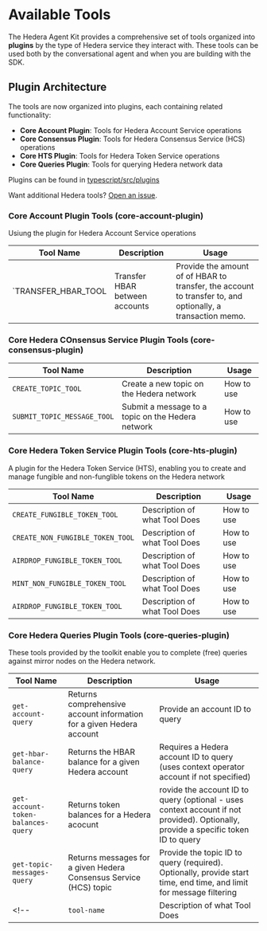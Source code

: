 # Available Tools

The Hedera Agent Kit provides a comprehensive set of tools organized into **plugins** by the type of Hedera service they interact with. These tools can be used both by the conversational agent and when you are building with the SDK.

## Plugin Architecture

The tools are now organized into plugins, each containing related functionality:

- **Core Account Plugin**: Tools for Hedera Account Service operations
- **Core Consensus Plugin**: Tools for Hedera Consensus Service (HCS) operations  
- **Core HTS Plugin**: Tools for Hedera Token Service operations
- **Core Queries Plugin**: Tools for querying Hedera network data

Plugins can be found in [typescript/src/plugins](../typescript/src/plugins)

Want additional Hedera tools? [Open an issue](https://github.com/hedera-dev/hedera-agent-kit/issues/new?template=toolkit_feature_request.yml&labels=feature-request).

### Core Account Plugin Tools (core-account-plugin)
Usiung the plugin for Hedera Account Service operations

| Tool Name                                       | Description                                        |  Usage                                             |
| ----------------------------------------------- | -------------------------------------------------- | --------------------------------------------------------- |
| `TRANSFER_HBAR_TOOL| Transfer HBAR between accounts | Provide the amount of of HBAR to transfer, the account to transfer to, and optionally, a transaction memo.|

### Core Hedera COnsensus Service Plugin Tools (core-consensus-plugin)

| Tool Name                                       | Description                                        |  Usage                                             |
| ----------------------------------------------- | -------------------------------------------------- | --------------------------------------------------------- |
| `CREATE_TOPIC_TOOL`| Create a new topic on the Hedera network | How to use| 
| `SUBMIT_TOPIC_MESSAGE_TOOL`| Submit a message to a topic on the Hedera network | How to use| 

### Core Hedera Token Service Plugin Tools (core-hts-plugin)
A plugin for the Hedera Token Service (HTS), enabling you to create and manage fungible and non-funglible tokens on the Hedera network

| Tool Name                                       | Description                                        |  Usage                                             |
| ----------------------------------------------- | -------------------------------------------------- | --------------------------------------------------------- |
| `CREATE_FUNGIBLE_TOKEN_TOOL`| Description of what Tool Does | How to use|
| `CREATE_NON_FUNGIBLE_TOKEN_TOOL`| Description of what Tool Does | How to use|
| `AIRDROP_FUNGIBLE_TOKEN_TOOL`| Description of what Tool Does | How to use|
| `MINT_NON_FUNGIBLE_TOKEN_TOOL`| Description of what Tool Does | How to use|
| `AIRDROP_FUNGIBLE_TOKEN_TOOL`| Description of what Tool Does | How to use|

### Core Hedera Queries Plugin Tools (core-queries-plugin)
These tools provided by the toolkit enable you to complete (free) queries against mirror nodes on the Hedera network.

| Tool Name                      | Description                           | Usage                                       |
| ------------------------------ | ------------------------------------- | --------------------------------------------------- |
| `get-account-query`| Returns comprehensive account information for a given Hedera account | Provide an account ID to query |
| `get-hbar-balance-query`| Returns the HBAR balance for a given Hedera account | Requires a Hedera account ID to query (uses context operator account if not specified)|
| `get-account-token-balances-query`| Returns token balances for a Hedera acocunt | rovide the account ID to query (optional - uses context account if not provided). Optionally, provide a specific token ID to query|
| `get-topic-messages-query`| Returns messages for a given Hedera Consensus Service (HCS) topic | Provide the topic ID to query (required). Optionally, provide start time, end time, and limit for message filtering|
<!-- | `tool-name`| Description of what Tool Does | How to use| -->

